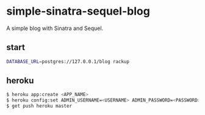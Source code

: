 simple-sinatra-sequel-blog
==========================

A simple blog with Sinatra and Sequel.

start
-----
```bash
DATABASE_URL=postgres://127.0.0.1/blog rackup
```

heroku
------
```bash
$ heroku app:create <APP_NAME>
$ heroku config:set ADMIN_USERNAME=<USERNAME> ADMIN_PASSWORD=<PASSWORD>
$ get push heroku master
```
